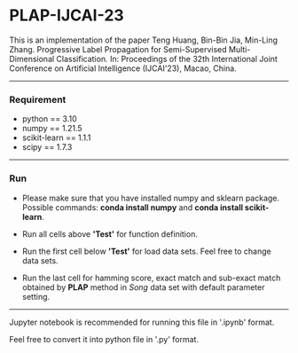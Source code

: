 # PLAP-IJCAI-23
This is an implementation of the paper
Teng Huang, Bin-Bin Jia, Min-Ling Zhang. Progressive Label Propagation for Semi-Supervised Multi-Dimensional Classification. In: Proceedings of the 32th International Joint Conference on Artificial Intelligence (IJCAI'23), Macao, China.

***

### Requirement
- python == 3.10
- numpy == 1.21.5
- scikit-learn == 1.1.1
- scipy == 1.7.3
***

### Run
- Please make sure that you have installed numpy and sklearn package.
Possible commands: **conda install numpy** and **conda install scikit-learn**.

- Run all cells above **'Test'** for function definition.
- Run the first cell below **'Test'** for load data sets. Feel free to change data sets.
- Run the last cell for hamming score, exact match and sub-exact match obtained by **PLAP** method in *Song* data set with default parameter setting.

***
Jupyter notebook is recommended for running this file in '.ipynb' format.

Feel free to convert it into python file in '.py' format.
